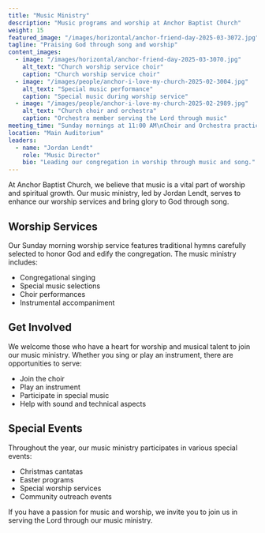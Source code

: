 ```yaml
---
title: "Music Ministry"
description: "Music programs and worship at Anchor Baptist Church"
weight: 15
featured_image: "/images/horizontal/anchor-friend-day-2025-03-3072.jpg"
tagline: "Praising God through song and worship"
content_images:
  - image: "/images/horizontal/anchor-friend-day-2025-03-3070.jpg"
    alt_text: "Church worship service choir"
    caption: "Church worship service choir"
  - image: "/images/people/anchor-i-love-my-church-2025-02-3004.jpg"
    alt_text: "Special music performance"
    caption: "Special music during worship service"
  - image: "/images/people/anchor-i-love-my-church-2025-02-2989.jpg"
    alt_text: "Church choir and orchestra"
    caption: "Orchestra member serving the Lord through music"
meeting_time: "Sunday mornings at 11:00 AM\nChoir and Orchestra practice at 5:00 PM"
location: "Main Auditorium"
leaders:
  - name: "Jordan Lendt"
    role: "Music Director"
    bio: "Leading our congregation in worship through music and song."
---
```


At Anchor Baptist Church, we believe that music is a vital part of worship and spiritual growth. Our music ministry, led by Jordan Lendt, serves to enhance our worship services and bring glory to God through song.

## Worship Services

Our Sunday morning worship service features traditional hymns carefully selected to honor God and edify the congregation. The music ministry includes:

- Congregational singing
- Special music selections
- Choir performances
- Instrumental accompaniment

## Get Involved

We welcome those who have a heart for worship and musical talent to join our music ministry. Whether you sing or play an instrument, there are opportunities to serve:

- Join the choir
- Play an instrument
- Participate in special music
- Help with sound and technical aspects

## Special Events

Throughout the year, our music ministry participates in various special events:

- Christmas cantatas
- Easter programs
- Special worship services
- Community outreach events

If you have a passion for music and worship, we invite you to join us in serving the Lord through our music ministry. 